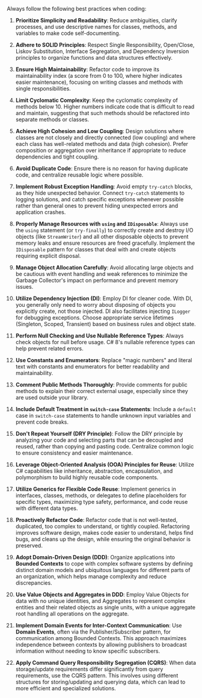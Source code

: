 Always follow the following best practices when coding:

1.  **Prioritize Simplicity and Readability**: Reduce ambiguities, clarify processes, and use descriptive names for classes, methods, and variables to make code self-documenting.
2.  **Adhere to SOLID Principles**: Respect Single Responsibility, Open/Close, Liskov Substitution, Interface Segregation, and Dependency Inversion principles to organize functions and data structures effectively.
3.  **Ensure High Maintainability**: Refactor code to improve its maintainability index (a score from 0 to 100, where higher indicates easier maintenance), focusing on writing classes and methods with single responsibilities.
4.  **Limit Cyclomatic Complexity**: Keep the cyclomatic complexity of methods below 10. Higher numbers indicate code that is difficult to read and maintain, suggesting that such methods should be refactored into separate methods or classes.
5.  **Achieve High Cohesion and Low Coupling**: Design solutions where classes are not closely and directly connected (low coupling) and where each class has well-related methods and data (high cohesion). Prefer composition or aggregation over inheritance if appropriate to reduce dependencies and tight coupling.
6.  **Avoid Duplicate Code**: Ensure there is no reason for having duplicate code, and centralize reusable logic where possible.

8.  **Implement Robust Exception Handling**: Avoid empty `try-catch` blocks, as they hide unexpected behavior. Connect `try-catch` statements to logging solutions, and catch specific exceptions whenever possible rather than general ones to prevent hiding unexpected errors and application crashes.
9.  **Properly Manage Resources with `using` and `IDisposable`**: Always use the `using` statement (or `try-finally`) to correctly create and destroy I/O objects (like `StreamWriter`) and all other disposable objects to prevent memory leaks and ensure resources are freed gracefully. Implement the `IDisposable` pattern for classes that deal with and create objects requiring explicit disposal.
10. **Manage Object Allocation Carefully**: Avoid allocating large objects and be cautious with event handling and weak references to minimize the Garbage Collector's impact on performance and prevent memory issues.
11. **Utilize Dependency Injection (DI)**: Employ DI for cleaner code. With DI, you generally only need to worry about disposing of objects you explicitly create, not those injected. DI also facilitates injecting `ILogger` for debugging exceptions. Choose appropriate service lifetimes (Singleton, Scoped, Transient) based on business rules and object state.
12. **Perform Null Checking and Use Nullable Reference Types**: Always check objects for null before usage. C# 8's nullable reference types can help prevent related errors.
13. **Use Constants and Enumerators**: Replace "magic numbers" and literal text with constants and enumerators for better readability and maintainability.
14. **Comment Public Methods Thoroughly**: Provide comments for public methods to explain their correct external usage, especially since they are used outside your library.
15. **Include Default Treatment in `switch-case` Statements**: Include a `default` case in `switch-case` statements to handle unknown input variables and prevent code breaks.

17. **Don't Repeat Yourself (DRY Principle)**: Follow the DRY principle by analyzing your code and selecting parts that can be decoupled and reused, rather than copying and pasting code. Centralize common logic to ensure consistency and easier maintenance.
18. **Leverage Object-Oriented Analysis (OOA) Principles for Reuse**: Utilize C# capabilities like inheritance, abstraction, encapsulation, and polymorphism to build highly reusable code components.
19. **Utilize Generics for Flexible Code Reuse**: Implement generics in interfaces, classes, methods, or delegates to define placeholders for specific types, maximizing type safety, performance, and code reuse with different data types.
20. **Proactively Refactor Code**: Refactor code that is not well-tested, duplicated, too complex to understand, or tightly coupled. Refactoring improves software design, makes code easier to understand, helps find bugs, and cleans up the design, while ensuring the original behavior is preserved.

22. **Adopt Domain-Driven Design (DDD)**: Organize applications into **Bounded Contexts** to cope with complex software systems by defining distinct domain models and ubiquitous languages for different parts of an organization, which helps manage complexity and reduce discrepancies.
23. **Use Value Objects and Aggregates in DDD**: Employ Value Objects for data with no unique identities, and Aggregates to represent complex entities and their related objects as single units, with a unique aggregate root handling all operations on the aggregate.
24. **Implement Domain Events for Inter-Context Communication**: Use **Domain Events**, often via the Publisher/Subscriber pattern, for communication among Bounded Contexts. This approach maximizes independence between contexts by allowing publishers to broadcast information without needing to know specific subscribers.
25. **Apply Command Query Responsibility Segregation (CQRS)**: When data storage/update requirements differ significantly from query requirements, use the CQRS pattern. This involves using different structures for storing/updating and querying data, which can lead to more efficient and specialized solutions.